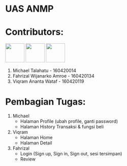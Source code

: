 # UAS ANMP

# Contributors:  
<a href="https://github.com/Talahatu"><img src="https://github.com/Talahatu.png" width="60px;"/></a>
<a href="https://github.com/fahrizal2408"><img src="https://github.com/fahrizal2408.png" width="60px;"/></a>
<a href="https://github.com/viqramwataf"><img src="https://github.com/viqramwataf.png" width="60px;"/></a>
1. Michael Talahatu - 160420014  
2. Fahrizal Wijanarko Amroe - 160420134   
3. Viqram Ananta Wataf - 160420119

# Pembagian Tugas:
1. Michael  
   <ul>
     <li>Halaman Profile (ubah profile, ganti password)</li>
     <li>Halaman History Transaksi & fungsi beli</li>
   </ul>  
2. Viqram
   <ul>
     <li>Halaman Home</li>
     <li>Halaman Detail</li>
   </ul>  
3. Fahrizal
   <ul>
     <li>Login (Sign up, Sign in, Sign out, sesi tersimpan)</li>
      <li>Review</li>
   </ul>
